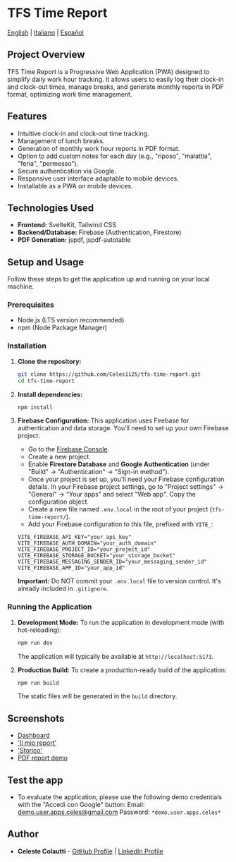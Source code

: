 # TFS Time Report

[English](README.md) | [Italiano](README.it.md) | [Español](README.es.md)

## Project Overview

TFS Time Report is a Progressive Web Application (PWA) designed to simplify daily work hour tracking. It allows users to easily log their clock-in and clock-out times, manage breaks, and generate monthly reports in PDF format, optimizing work time management.

## Features

*   Intuitive clock-in and clock-out time tracking.
*   Management of lunch breaks.
*   Generation of monthly work hour reports in PDF format.
*   Option to add custom notes for each day (e.g., "riposo", "malattia", "feria", "permesso").
*   Secure authentication via Google.
*   Responsive user interface adaptable to mobile devices.
*   Installable as a PWA on mobile devices.

## Technologies Used

*   **Frontend:** SvelteKit, Tailwind CSS
*   **Backend/Database:** Firebase (Authentication, Firestore)
*   **PDF Generation:** jspdf, jspdf-autotable

## Setup and Usage

Follow these steps to get the application up and running on your local machine.

### Prerequisites

*   Node.js (LTS version recommended)
*   npm (Node Package Manager)

### Installation

1.  **Clone the repository:**
    ```bash
    git clone https://github.com/Celes1125/tfs-time-report.git
    cd tfs-time-report
    ```

2.  **Install dependencies:**
    ```bash
    npm install
    ```

3.  **Firebase Configuration:**
    This application uses Firebase for authentication and data storage. You'll need to set up your own Firebase project:
    *   Go to the [Firebase Console](https://console.firebase.google.com/).
    *   Create a new project.
    *   Enable **Firestore Database** and **Google Authentication** (under "Build" -> "Authentication" -> "Sign-in method").
    *   Once your project is set up, you'll need your Firebase configuration details. In your Firebase project settings, go to "Project settings" -> "General" -> "Your apps" and select "Web app". Copy the configuration object.
    *   Create a new file named `.env.local` in the root of your project (`tfs-time-report/`).
    *   Add your Firebase configuration to this file, prefixed with `VITE_`:
      ```env
      VITE_FIREBASE_API_KEY="your_api_key"
      VITE_FIREBASE_AUTH_DOMAIN="your_auth_domain"
      VITE_FIREBASE_PROJECT_ID="your_project_id"
      VITE_FIREBASE_STORAGE_BUCKET="your_storage_bucket"
      VITE_FIREBASE_MESSAGING_SENDER_ID="your_messaging_sender_id"
      VITE_FIREBASE_APP_ID="your_app_id"
      ```

    **Important:** Do NOT commit your `.env.local` file to version control. It's already included in `.gitignore`.

### Running the Application

1.  **Development Mode:**
    To run the application in development mode (with hot-reloading):
    ```bash
    npm run dev
    ```
    The application will typically be available at `http://localhost:5173`.

2.  **Production Build:**
    To create a production-ready build of the application:
    ```bash
    npm run build
    ```
    The static files will be generated in the `build` directory.

## Screenshots
*   [Dashboard](docs/screenshots/dashboard.jpg)
*   ['Il mio report'](docs/screenshots/report.jpg)
*   ['Storico'](docs/screenshots/storico.jpg)
*   [PDF report demo](docs/demoPDFreport.pdf)

## Test the app
* To evaluate the application, please use the following demo credentials with the "Accedi con Google" button:
    Email: demo.user.apps.celes@gmail.com
    Password: ` *demo.user.apps.celes* `

## Author

*   **Celeste Colautti** - [GitHub Profile](https://github.com/Celes1125) | [LinkedIn Profile](https://www.linkedin.com/in/celestecolautti/)